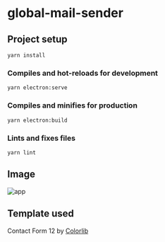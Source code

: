 # global-mail-sender

## Project setup
```
yarn install
```

### Compiles and hot-reloads for development
```
yarn electron:serve
```

### Compiles and minifies for production
```
yarn electron:build
```

### Lints and fixes files
```
yarn lint
```

## Image
![app](https://i.imgur.com/CvNFOwC.png)

## Template used

Contact Form 12 by [Colorlib](https://colorlib.com/wp/free-html5-contact-form-templates/)
